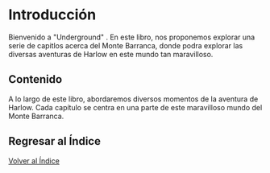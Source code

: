 # Introducción

Bienvenido a "Underground" . En este libro, nos proponemos explorar una serie de capitlos acerca del Monte Barranca, donde podra explorar las diversas aventuras de Harlow en este mundo tan maravilloso.

## Contenido
A lo largo de este libro, abordaremos diversos momentos de la aventura de Harlow. Cada capítulo se centra en una parte de este maravilloso mundo del Monte Barranca.

## Regresar al Índice
[Volver al Índice](../README.md)
